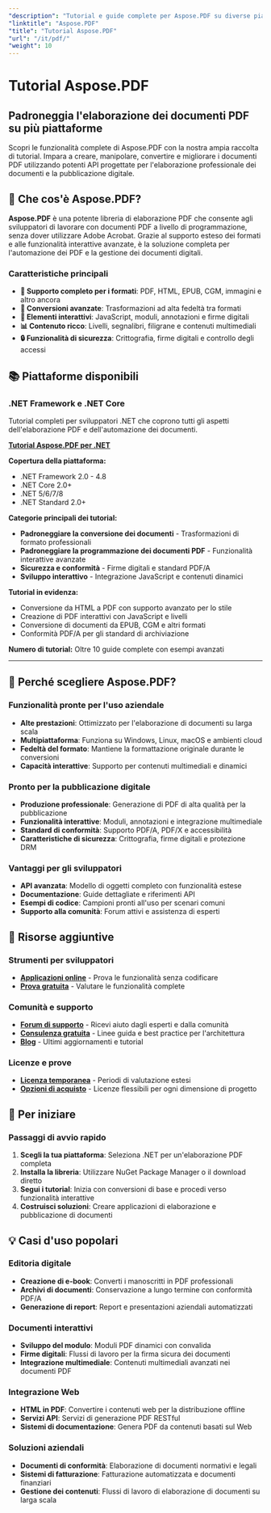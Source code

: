 ```yaml
---
"description": "Tutorial e guide complete per Aspose.PDF su diverse piattaforme. Padroneggia la creazione, la manipolazione, la conversione e le funzionalità interattive dei documenti PDF con la nostra ampia raccolta di tutorial."
"linktitle": "Aspose.PDF"
"title": "Tutorial Aspose.PDF"
"url": "/it/pdf/"
"weight": 10
---
```


# Tutorial Aspose.PDF

## Padroneggia l'elaborazione dei documenti PDF su più piattaforme

Scopri le funzionalità complete di Aspose.PDF con la nostra ampia raccolta di tutorial. Impara a creare, manipolare, convertire e migliorare i documenti PDF utilizzando potenti API progettate per l'elaborazione professionale dei documenti e la pubblicazione digitale.

## 🚀 Che cos'è Aspose.PDF?

**Aspose.PDF** è una potente libreria di elaborazione PDF che consente agli sviluppatori di lavorare con documenti PDF a livello di programmazione, senza dover utilizzare Adobe Acrobat. Grazie al supporto esteso dei formati e alle funzionalità interattive avanzate, è la soluzione completa per l'automazione dei PDF e la gestione dei documenti digitali.

### Caratteristiche principali
- **📄 Supporto completo per i formati**: PDF, HTML, EPUB, CGM, immagini e altro ancora
- **🔄 Conversioni avanzate**: Trasformazioni ad alta fedeltà tra formati
- **🎨 Elementi interattivi**: JavaScript, moduli, annotazioni e firme digitali
- **📊 Contenuto ricco**: Livelli, segnalibri, filigrane e contenuti multimediali
- **🔒 Funzionalità di sicurezza**: Crittografia, firme digitali e controllo degli accessi

## 📚 Piattaforme disponibili

### .NET Framework e .NET Core
Tutorial completi per sviluppatori .NET che coprono tutti gli aspetti dell'elaborazione PDF e dell'automazione dei documenti.

**[Tutorial Aspose.PDF per .NET](./net/)**

**Copertura della piattaforma:**
- .NET Framework 2.0 - 4.8
- .NET Core 2.0+
- .NET 5/6/7/8
- .NET Standard 2.0+

**Categorie principali dei tutorial:**
- **Padroneggiare la conversione dei documenti** - Trasformazioni di formato professionali
- **Padroneggiare la programmazione dei documenti PDF** - Funzionalità interattive avanzate
- **Sicurezza e conformità** - Firme digitali e standard PDF/A
- **Sviluppo interattivo** - Integrazione JavaScript e contenuti dinamici

**Tutorial in evidenza:**
- Conversione da HTML a PDF con supporto avanzato per lo stile
- Creazione di PDF interattivi con JavaScript e livelli
- Conversione di documenti da EPUB, CGM e altri formati
- Conformità PDF/A per gli standard di archiviazione

**Numero di tutorial:** Oltre 10 guide complete con esempi avanzati

---

## 🎯 Perché scegliere Aspose.PDF?

### **Funzionalità pronte per l'uso aziendale**
- **Alte prestazioni**: Ottimizzato per l'elaborazione di documenti su larga scala
- **Multipiattaforma**: Funziona su Windows, Linux, macOS e ambienti cloud
- **Fedeltà del formato**: Mantiene la formattazione originale durante le conversioni
- **Capacità interattive**: Supporto per contenuti multimediali e dinamici

### **Pronto per la pubblicazione digitale**
- **Produzione professionale**: Generazione di PDF di alta qualità per la pubblicazione
- **Funzionalità interattive**: Moduli, annotazioni e integrazione multimediale
- **Standard di conformità**: Supporto PDF/A, PDF/X e accessibilità
- **Caratteristiche di sicurezza**: Crittografia, firme digitali e protezione DRM

### **Vantaggi per gli sviluppatori**
- **API avanzata**: Modello di oggetti completo con funzionalità estese
- **Documentazione**: Guide dettagliate e riferimenti API
- **Esempi di codice**: Campioni pronti all'uso per scenari comuni
- **Supporto alla comunità**: Forum attivi e assistenza di esperti

## 🔗 Risorse aggiuntive

### **Strumenti per sviluppatori**
- **[Applicazioni online](https://products.aspose.app/pdf/family)** - Prova le funzionalità senza codificare
- **[Prova gratuita](https://releases.aspose.com/pdf/net/)** - Valutare le funzionalità complete

### **Comunità e supporto**
- **[Forum di supporto](https://forum.aspose.com/c/pdf/10)** - Ricevi aiuto dagli esperti e dalla comunità
- **[Consulenza gratuita](https://aspose.com/consulting)** - Linee guida e best practice per l'architettura
- **[Blog](https://blog.aspose.com/category/pdf/)** - Ultimi aggiornamenti e tutorial

### **Licenze e prove**
- **[Licenza temporanea](https://conholdate.com/temporary-license/)** - Periodi di valutazione estesi
- **[Opzioni di acquisto](https://conholdate.com/purchase/)** - Licenze flessibili per ogni dimensione di progetto

## 🚀 Per iniziare

### Passaggi di avvio rapido
1. **Scegli la tua piattaforma**: Seleziona .NET per un'elaborazione PDF completa
2. **Installa la libreria**: Utilizzare NuGet Package Manager o il download diretto
3. **Segui i tutorial**: Inizia con conversioni di base e procedi verso funzionalità interattive
4. **Costruisci soluzioni**: Creare applicazioni di elaborazione e pubblicazione di documenti

## 💡 Casi d'uso popolari

### **Editoria digitale**
- **Creazione di e-book**: Converti i manoscritti in PDF professionali
- **Archivi di documenti**: Conservazione a lungo termine con conformità PDF/A
- **Generazione di report**: Report e presentazioni aziendali automatizzati

### **Documenti interattivi**
- **Sviluppo del modulo**: Moduli PDF dinamici con convalida
- **Firme digitali**: Flussi di lavoro per la firma sicura dei documenti
- **Integrazione multimediale**: Contenuti multimediali avanzati nei documenti PDF

### **Integrazione Web**
- **HTML in PDF**: Convertire i contenuti web per la distribuzione offline
- **Servizi API**: Servizi di generazione PDF RESTful
- **Sistemi di documentazione**: Genera PDF da contenuti basati sul Web

### **Soluzioni aziendali**
- **Documenti di conformità**: Elaborazione di documenti normativi e legali
- **Sistemi di fatturazione**: Fatturazione automatizzata e documenti finanziari
- **Gestione dei contenuti**: Flussi di lavoro di elaborazione di documenti su larga scala